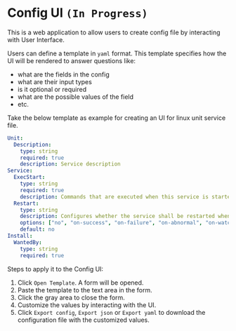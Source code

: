 # Config UI `(In Progress)`

This is a web application to allow users to create config file by interacting with User Interface.

Users can define a template in `yaml` format. This template specifies how the UI will be rendered to answer questions like:
- what are the fields in the config
- what are their input types
- is it optional or required
- what are the possible values of the field
- etc.

Take the below template as example for creating an UI for linux unit service file.

```yaml
Unit:
  Description:
    type: string
    required: true
    description: Service description
Service:
  ExecStart:
    type: string
    required: true
    description: Commands that are executed when this service is started.
  Restart:
    type: string
    description: Configures whether the service shall be restarted when the service process exits, is killed, or a timeout is reached.
    options: ["no", "on-success", "on-failure", "on-abnormal", "on-watchdog", "on-abort", "always"]
    default: no
Install:
  WantedBy:
    type: string
    required: true
```

Steps to apply it to the Config UI:
1. Click `Open Template`. A form will be opened.
1. Paste the template to the text area in the form.
1. Click the gray area to close the form.
1. Customize the values by interacting with the UI.
1. Click `Export config`, `Export json` or `Export yaml` to download the configuration file with the customized values.